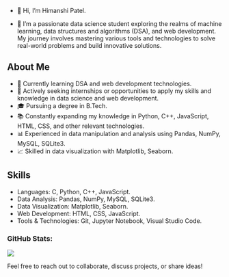 
- 👋 Hi, I’m Himanshi Patel.

- 🌱 I’m a passionate data science student exploring the realms of machine learning, data structures and algorithms (DSA), and web development. My journey involves mastering various tools and technologies to solve real-world problems and build innovative solutions.

## About Me

- 🌱 Currently learning DSA and web development technologies.
- 💼 Actively seeking internships or opportunities to apply my skills and knowledge in data science and web development.
- 🎓 Pursuing a degree in B.Tech.
- 📚 Constantly expanding my knowledge in Python, C++, JavaScript, HTML, CSS, and other relevant technologies.
- 📊 Experienced in data manipulation and analysis using Pandas, NumPy, MySQL, SQLite3.
- 📈 Skilled in data visualization with Matplotlib, Seaborn.


## Skills

- Languages: C, Python, C++, JavaScript.
- Data Analysis: Pandas, NumPy, MySQL, SQLite3.
- Data Visualization: Matplotlib, Seaborn.
- Web Development: HTML, CSS, JavaScript.
- Tools & Technologies: Git, Jupyter Notebook, Visual Studio Code.

### GitHub Stats:
![](https://github-readme-streak-stats.herokuapp.com/?user=Himanshipatel04&theme=dark&hide_border=true)<br/>

Feel free to reach out to collaborate, discuss projects, or share ideas!



